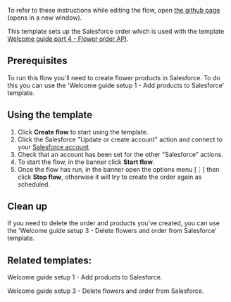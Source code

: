 To refer to these instructions while editing the flow, open [the github page](https://github.com/ot4i/app-connect-templates/blob/master/resources/markdown/Welcome%20guide%20setup%202%20-%20Create%20Sunflower%20Festival%20order%20in%20Salesforce_instructions.md) (opens in a new window).

This template sets up the Salesforce order which is used with the template [Welcome guide part 4 - Flower order API](https://github.com/ot4i/app-connect-templates/blob/master/resources/markdown/Welcome%20guide%20part%204%20-%20Flower%20order%20API_instructions.md).

## Prerequisites

To run this flow you'll need to create flower products in Salesforce. To do this you can use the 'Welcome guide setup 1 - Add products to Salesforce' template.

## Using the template

1. Click **Create flow** to start using the template.
1. Click the Salesforce "Update or create account" action and connect to your [Salesforce account](https://ibm.biz/aassalesforce).
1. Check that an account has been set for the other "Salesforce" actions.
1. To start the flow, in the banner click **Start flow**.
1. Once the flow has run, in the banner open the options menu [&#8942;] then click **Stop flow**, otherwise it will try to create the order again as scheduled.

## Clean up

If you need to delete the order and products you've created, you can use the 'Welcome guide setup 3 - Delete flowers and order from Salesforce' template.

## Related templates:

Welcome guide setup 1 - Add products to Salesforce.

Welcome guide setup 3 - Delete flowers and order from Salesforce.
